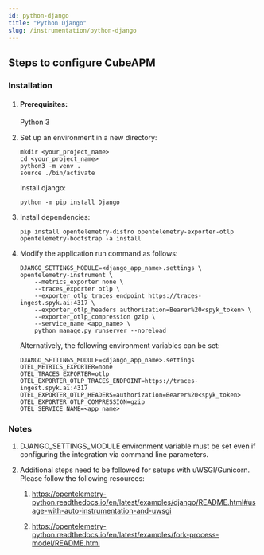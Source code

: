 ```yaml
---
id: python-django
title: "Python Django"
slug: /instrumentation/python-django
---
```


## Steps to configure CubeAPM

### Installation

1. #### Prerequisites:

   Python 3

2. Set up an environment in a new directory:

   ```
   mkdir <your_project_name>
   cd <your_project_name>
   python3 -m venv .
   source ./bin/activate
   ```

   Install django:

   ```
   python -m pip install Django
   ```

3. Install dependencies:

   ```
   pip install opentelemetry-distro opentelemetry-exporter-otlp
   opentelemetry-bootstrap -a install
   ```

4. Modify the application run command as follows:

   ```
   DJANGO_SETTINGS_MODULE=<django_app_name>.settings \
   opentelemetry-instrument \
       --metrics_exporter none \
       --traces_exporter otlp \
       --exporter_otlp_traces_endpoint https://traces-ingest.spyk.ai:4317 \
       --exporter_otlp_headers authorization=Bearer%20<spyk_token> \
       --exporter_otlp_compression gzip \
       --service_name <app_name> \
       python manage.py runserver --noreload
   ```

   Alternatively, the following environment variables can be set:

   ```
   DJANGO_SETTINGS_MODULE=<django_app_name>.settings
   OTEL_METRICS_EXPORTER=none
   OTEL_TRACES_EXPORTER=otlp
   OTEL_EXPORTER_OTLP_TRACES_ENDPOINT=https://traces-ingest.spyk.ai:4317
   OTEL_EXPORTER_OTLP_HEADERS=authorization=Bearer%20<spyk_token>
   OTEL_EXPORTER_OTLP_COMPRESSION=gzip
   OTEL_SERVICE_NAME=<app_name>
   ```

### Notes

1. DJANGO_SETTINGS_MODULE environment variable must be set even if configuring the
   integration via command line parameters.

2. Additional steps need to be followed for setups with uWSGI/Gunicorn. Please follow the following resources:

   1. https://opentelemetry-python.readthedocs.io/en/latest/examples/django/README.html#usage-with-auto-instrumentation-and-uwsgi

   2. https://opentelemetry-python.readthedocs.io/en/latest/examples/fork-process-model/README.html
